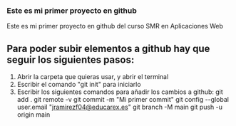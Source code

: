 ### Este es mi primer proyecto en github
Este es mi primer proyecto en github del curso SMR en Aplicaciones Web
## Para poder subir elementos a github hay que seguir los siguientes pasos:
1. Abrir la carpeta que quieras usar, y abrir el terminal
2. Escribir el comando "git init" para iniciarlo
3. Escribir los siguientes comandos para añadir los cambios a github:
   git add .
   git remote -v
   git commit -m "Mi primer commit"
   git config --global user.email "jramirezf04@educarex.es"
   git branch -M main
   git push -u origin main

